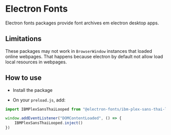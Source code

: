 # Electron Fonts

Electron fonts packages provide font archives em electron desktop apps.

## Limitations

These packages may not work in `BrowserWindow` instances that loaded online webpages. That happens because electron by default not allow load local resources in webpages.

## How to use

* Install the package

* On your `preload.js`, add:

```ts
import IBMPlexSansThaiLooped from "@electron-fonts/ibm-plex-sans-thai-looped"

window.addEventListener("DOMContentLoaded", () => {
    IBMPlexSansThaiLooped.inject()
})
```